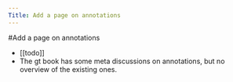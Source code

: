 ---Title: Add a page on annotations---#Add a page on annotations- [[todo]]- The gt book has some meta discussions on annotations, but no overview of the existing ones.